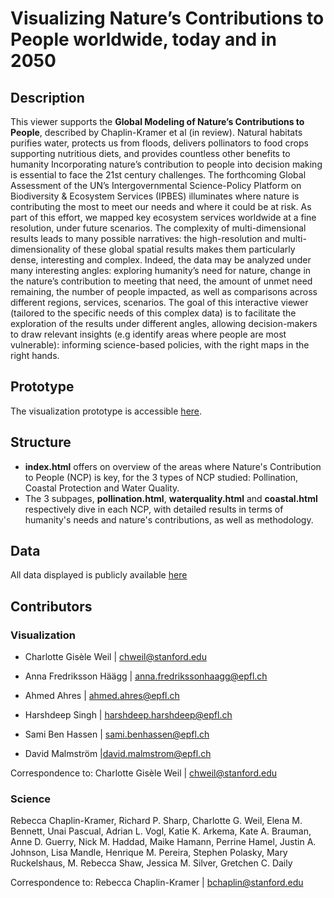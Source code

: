 #  Visualizing Nature’s Contributions to People worldwide, today and in 2050


## Description

This viewer supports the **Global Modeling of Nature’s Contributions to People**, described by Chaplin-Kramer et al (in review). Natural habitats purifies water, protects us from floods, delivers pollinators to food crops supporting nutritious diets, and provides countless other benefits to humanity Incorporating nature’s contribution to people into decision making is essential to face the 21st century challenges. The forthcoming Global Assessment of the UN’s Intergovernmental Science-Policy Platform on Biodiversity & Ecosystem Services (IPBES) illuminates where nature is contributing the most to meet our needs and where it could be at risk. As part of this effort, we mapped key ecosystem services worldwide at a fine resolution, under future scenarios.
The complexity of multi-dimensional results leads to many possible narratives: the high-resolution and multi-dimensionality of these global spatial results makes them particularly dense, interesting and complex. Indeed, the data may be analyzed under many interesting angles: exploring humanity’s need for nature, change in the nature’s contribution to meeting that need, the amount of unmet need remaining, the number of people impacted, as well as comparisons across different regions, services, scenarios.
The goal of this interactive viewer (tailored to the specific needs of this complex data) is to facilitate the exploration of the results under different angles, allowing decision-makers to draw relevant insights (e.g identify areas where people are most vulnerable): informing science-based policies, with the right maps in the right hands.

## Prototype

The visualization prototype is accessible [here](https://charlottegiseleweil.github.io/natureforpeople/index.html).


## Structure

* **index.html** offers on overview of the areas where Nature's Contribution to People (NCP) is key, for the 3 types of NCP studied: Pollination, Coastal Protection and Water Quality.
* The 3 subpages, **pollination.html**, **waterquality.html** and **coastal.html** respectively dive in each NCP, with detailed results in terms of humanity's needs and nature's contributions, as well as methodology.


## Data
All data displayed is publicly available [here](http://ipbes-natcap-ecoshard-data-for-publication.ecoshard.org/)


## Contributors
### Visualization

* Charlotte Gisèle Weil | [chweil@stanford.edu](mailto:chweil@stanford.edu)
* Anna Fredriksson Häägg | <anna.fredrikssonhaagg@epfl.ch>

* Ahmed Ahres | [ahmed.ahres@epfl.ch](mailto:ahmed.ahres@epfl.ch)
* Harshdeep Singh | [harshdeep.harshdeep@epfl.ch](mailto:harshdeep.harshdeep@epfl.ch)
* Sami Ben Hassen  | [sami.benhassen@epfl.ch](sami.benhassen@epfl.ch)
* David Malmström |<david.malmstrom@epfl.ch>

Correspondence to: Charlotte Gisèle Weil | [chweil@stanford.edu](mailto:chweil@stanford.edu)


### Science
Rebecca Chaplin-Kramer, Richard P. Sharp, Charlotte G. Weil, Elena M. Bennett, Unai Pascual, Adrian L. Vogl, Katie K. Arkema, Kate A. Brauman, Anne D. Guerry, Nick M. Haddad, Maike Hamann, Perrine Hamel, Justin A. Johnson, Lisa Mandle, Henrique M. Pereira, Stephen Polasky, Mary Ruckelshaus, M. Rebecca Shaw, Jessica M. Silver, Gretchen C. Daily

Correspondence to: Rebecca Chaplin-Kramer | [bchaplin@stanford.edu](bchaplin@stanford.edu)

